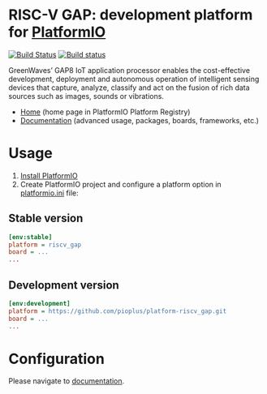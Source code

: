 # RISC-V GAP: development platform for [PlatformIO](http://platformio.org)
[![Build Status](https://travis-ci.org/pioplus/platform-riscv_gap.svg?branch=develop)](https://travis-ci.org/pioplus/platform-riscv_gap)
[![Build status](https://ci.appveyor.com/api/projects/status/am41upkan8876k05/branch/develop?svg=true)](https://ci.appveyor.com/project/pioplus/platform-riscv-gap)

GreenWaves’ GAP8 IoT application processor enables the cost-effective development, deployment and autonomous operation of intelligent sensing devices that capture, analyze, classify and act on the fusion of rich data sources such as images, sounds or vibrations.

* [Home](http://platformio.org/platforms/riscv_gap) (home page in PlatformIO Platform Registry)
* [Documentation](http://docs.platformio.org/page/platforms/riscv_gap.html) (advanced usage, packages, boards, frameworks, etc.)

# Usage

1. [Install PlatformIO](http://platformio.org)
2. Create PlatformIO project and configure a platform option in [platformio.ini](http://docs.platformio.org/page/projectconf.html) file:

## Stable version

```ini
[env:stable]
platform = riscv_gap
board = ...
...
```

## Development version

```ini
[env:development]
platform = https://github.com/pioplus/platform-riscv_gap.git
board = ...
...
```

# Configuration

Please navigate to [documentation](http://docs.platformio.org/page/platforms/riscv_gap.html).
